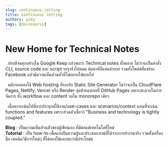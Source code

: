 ```yaml
---
slug: continuous-jotting
title: Continuous Jotting
authors: piky
tags: [docusaurus]
---
```

# New Home for Technical Notes
&nbsp;&nbsp;ปรกติจดทุกอย่างใน Google Keep แล้วพบว่า Technical notes ทั้งหลาย ไม่ว่าจะเป็นคำสั่ง CLI, source code และ script รกรุงรังไปหมด ค้นหาทีก็แสนลำบาก รวมทั้งโพสต์ที่แชร์ลง Facebook แล้วมีความเห็นส่วนตัวที่ไม่อยากให้หายไป  

&nbsp;&nbsp;หลังจากลองใช้ Web hosting ที่รองรับ Static Site Generator ไม่ว่าจะเป็น CloudFlare Pages, Netlify, Vercel หรือ Render สุดท้ายลงเอยที่ GitHub Pages เพราะสะดวกในการจัดการ ทั้ง workflow และ content จบใน monorepo เดียว  
<!-- truncate -->
&nbsp;&nbsp;เนื้อหาจะเน้นไปที่การประยุกต์ใช้งาน/use-cases และ scenarios/context แทนที่จะเน้น functions and features เพราะส่วนตัวเชื่อว่า "Business and technology is tightly coupled."  

**Blog** : เป็นความเห็นส่วนตัวของผู้เขียนเอง ที่มีต่อแต่เทคโนโลยีใหม่  
**Tutorial** : เป็น how-to เพื่อแบ่งปันความรู้และประสบการณ์ที่ได้จากการทำงานจริง รวมทั้งเครื่องมือ เทคนิควิธีการใหม่ๆ ที่ได้ลองใช้และพบว่ามีประโยชน์